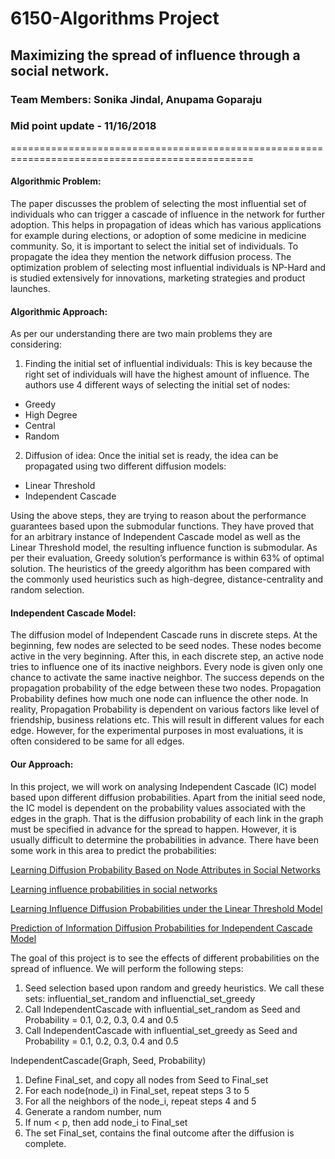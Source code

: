 # 6150-Algorithms Project
## Maximizing the spread of influence through a social network.
### Team Members: Sonika Jindal, Anupama Goparaju
### Mid point update - 11/16/2018
================================================================================================
#### Algorithmic Problem:
The paper discusses the problem of selecting the most influential set of individuals who can trigger a cascade of influence in the network for further adoption. This helps in propagation of ideas which has various applications for example during elections, or adoption of some medicine in medicine community. So, it is important to select the initial set of individuals. To propagate the idea they mention the network diffusion process. The optimization problem of selecting most influential individuals is NP-Hard and is studied extensively for innovations, marketing strategies and product launches.

#### Algorithmic Approach:
As per our understanding there are two main problems they are considering:
1. Finding the initial set of influential individuals: This is key because the right set of individuals will have the highest amount of influence. The authors use 4 different ways of selecting the initial set of nodes:
  * Greedy
  * High Degree
  * Central
  * Random
2. Diffusion of idea: Once the initial set is ready, the idea can be propagated using two different diffusion models:
  * Linear Threshold
  * Independent Cascade

Using the above steps, they are trying to reason about the performance guarantees based upon the submodular functions. They have proved that for an arbitrary instance of Independent Cascade model as well as the Linear Threshold model, the resulting influence function is submodular.
As per their evaluation, Greedy solution’s performance is within 63% of optimal solution. The heuristics of the greedy algorithm has been compared with the commonly used heuristics such as high-degree, distance-centrality and random selection.

#### Independent Cascade Model:

The diffusion model of Independent Cascade runs in discrete steps. At the beginning, few nodes are selected to be seed nodes. These nodes become active in the very beginning.
After this, in each discrete step, an active node tries to influence one of its inactive neighbors. Every node is given only one chance to activate the same inactive neighbor. 
The success depends on the propagation probability of the edge between these two nodes. Propagation Probability defines how much one node can influence the other node.
In reality, Propagation Probability is dependent on various factors like level of friendship, business relations etc. This will result in different values for each edge.
However, for the experimental purposes in most evaluations, it is often considered to be same for all edges.

#### Our Approach:

In this project, we will work on analysing Independent Cascade (IC) model based upon different diffusion probabilities.
Apart from the initial seed node, the IC model is dependent on the probability values
associated with the edges in the graph. That is the diffusion probability of each link in the graph must be specified in advance for the spread to happen.
However, it is usually difficult to determine the probabilities in advance.
There have been some work in this area to predict the probabilities:

[Learning Diffusion Probability Based on Node Attributes in Social Networks](https://link.springer.com/chapter/10.1007/978-3-642-21916-0_18)

[Learning influence probabilities in social networks](https://dl.acm.org/citation.cfm?id=1718518)

[Learning Influence Diffusion Probabilities under the Linear Threshold Model](https://www.cs.ubc.ca/~sharanv/social_networks_report.pdf)

[Prediction of Information Diffusion Probabilities for Independent Cascade Model](https://link.springer.com/chapter/10.1007/978-3-540-85567-5_9)

The goal of this project is to see the effects of different probabilities on the spread of influence. We will perform the following steps:

1. Seed selection based upon random and greedy heuristics. We call these sets: influential\_set\_random and influenctial\_set\_greedy
2. Call IndependentCascade with influential\_set\_random as Seed and Probability = 0.1, 0.2, 0.3, 0.4 and 0.5
3. Call IndependentCascade with influential\_set\_greedy as Seed and Probability = 0.1, 0.2, 0.3, 0.4 and 0.5

IndependentCascade(Graph, Seed, Probability)
1. Define Final\_set, and copy all nodes from Seed to Final\_set
2. For each node(node\_i) in Final\_set, repeat steps 3 to 5
3. For all the neighbors of the node\_i, repeat steps 4 and 5
4. Generate a random number, num
5. If num < p, then add node\_i to Final\_set
6. The set Final\_set, contains the final outcome after the diffusion is complete.


